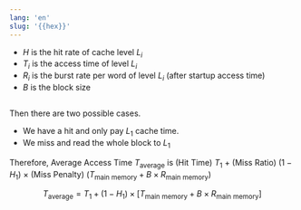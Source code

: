```yaml
---
lang: 'en'
slug: '{{hex}}'
---
```


- $H$ is the hit rate of cache level $L_i$
- $T_i$ is the access time of level $L_i$
- $R_i$ is the burst rate per word of level $L_i$ (after startup access time)
- $B$ is the block size

##

Then there are two possible cases.

- We have a hit and only pay $L_1$ cache time.
- We miss and read the whole block to $L_1$

Therefore, Average Access Time $T_\text{average}$ is (Hit Time) $T_1$ + (Miss Ratio) $(1-H_1)$ × (Miss Penalty) $(T_\text{main memory} + B \times R_\text{main memory})$

$$
T_\text{average} =T_1 + (1-H_1) \times [T_\text{main memory} + B \times R_\text{main memory}]
$$
